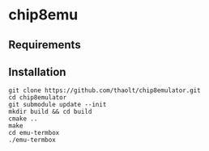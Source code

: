 # chip8emu

## Requirements

## Installation

```
git clone https://github.com/thaolt/chip8emulator.git
cd chip8emulator
git submodule update --init
mkdir build && cd build
cmake ..
make
cd emu-termbox
./emu-termbox
```

